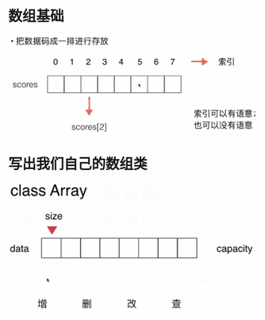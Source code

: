 # 数组基础

![](image/Pasted%20image%2020220823135520.png)

# 写出我们自己的数组类

![](image/Pasted%20image%2020220823140158.png)